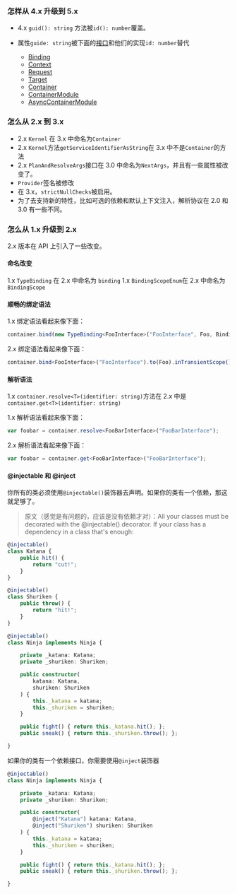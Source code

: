 ### 怎样从 4.x 升级到 5.x

- 4.x `guid(): string` 方法被`id(): number`覆盖。
- 属性`guide: string`被下面的[接口](https://github.com/inversify/InversifyJS/blob/master/src/interfaces/interfaces.ts)和他们的实现`id: number`替代

    - [Binding](https://github.com/inversify/InversifyJS/blob/master/src/bindings/binding.ts)
    - [Context](https://github.com/inversify/InversifyJS/blob/master/src/planning/context.ts)
    - [Request](https://github.com/inversify/InversifyJS/blob/master/src/planning/request.ts)
    - [Target](https://github.com/inversify/InversifyJS/blob/master/src/planning/target.ts)
    - [Container](https://github.com/inversify/InversifyJS/blob/master/src/container/container.ts)
    - [ContainerModule](https://github.com/inversify/InversifyJS/blob/master/src/container/container_module.ts)
    - [AsyncContainerModule](https://gier/container_module.ts)

### 怎么从 2.x 到 3.x

- 2.x `Kernel` 在 3.x 中命名为`Container`
- 2.x `Kernel`方法`getServiceIdentifierAsString`在 3.x 中不是`Container`的方法
- 2.x `PlanAndResolveArgs`接口在 3.0 中命名为`NextArgs`，并且有一些属性被改变了。
- `Provider`签名被修改
- 在 3.x，`strictNullChecks`被启用。
- 为了去支持新的特性，比如可选的依赖和默认上下文注入，解析协议在 2.0 和 3.0 有一些不同。

### 怎么从 1.x 升级到 2.x

2.x 版本在 API 上引入了一些改变。

#### 命名改变
1.x `TypeBinding` 在 2.x 中命名为 `binding`
1.x `BindingScopeEnum`在 2.x 中命名为`BindingScope`

#### 顺畅的绑定语法
1.x 绑定语法看起来像下面：
```ts
container.bind(new TypeBinding<FooInterface>("FooInterface", Foo, BindingScopeEnum.Transient));
```
2.x 绑定语法看起来像下面：
```ts
container.bind<FooInterface>("FooInterface").to(Foo).inTransientScope()

```

#### 解析语法
1.x `container.resolve<T>(identifier: string)`方法在 2.x 中是`container.get<T>(identifier: string)`

1.x 解析语法看起来像下面：
```ts
var foobar = container.resolve<FooBarInterface>("FooBarInterface");

```
2.x 解析语法看起来像下面：
```ts
var foobar = container.get<FooBarInterface>("FooBarInterface");

```

#### @injectable 和 @inject

你所有的类必须使用`@injectable()`装饰器去声明。如果你的类有一个依赖，那这就足够了。
> 原文（感觉是有问题的，应该是没有依赖才对）：All your classes must be decorated with the @injectable() decorator. If your class has a dependency in a class that's enough:
```ts
@injectable()
class Katana {
    public hit() {
        return "cut!";
    }
}

@injectable()
class Shuriken {
    public throw() {
        return "hit!";
    }
}

@injectable()
class Ninja implements Ninja {

    private _katana: Katana;
    private _shuriken: Shuriken;

    public constructor(
        katana: Katana,
        shuriken: Shuriken
    ) {
        this._katana = katana;
        this._shuriken = shuriken;
    }

    public fight() { return this._katana.hit(); };
    public sneak() { return this._shuriken.throw(); };

}
```

如果你的类有一个依赖接口，你需要使用`@inject`装饰器

```ts
@injectable()
class Ninja implements Ninja {

    private _katana: Katana;
    private _shuriken: Shuriken;

    public constructor(
        @inject("Katana") katana: Katana,
        @inject("Shuriken") shuriken: Shuriken
    ) {
        this._katana = katana;
        this._shuriken = shuriken;
    }

    public fight() { return this._katana.hit(); };
    public sneak() { return this._shuriken.throw(); };

}
```